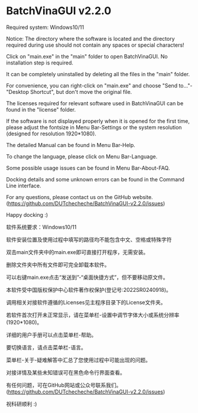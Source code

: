 # BatchVinaGUI v2.2.0

Required system: Windows10/11

Notice: The directory where the software is located and the directory required during use should not contain any spaces or special characters!

Click on "main.exe" in the "main" folder to open BatchVinaGUI. No installation step is required. 

It can be completely uninstalled by deleting all the files in the "main" folder.

For convenience, you can right-click on "main.exe" and choose "Send to..."-"Desktop Shortcut", but don't move the original file.

The licenses required for relevant software used in BatchVinaGUI can be found in the "license" folder.

If the software is not displayed properly when it is opened for the first time, please adjust the fontsize in Menu Bar-Settings or the system resolution (designed for resolution 1920*1080).

The detailed Manual can be found in Menu Bar-Help.

To change the language, please click on Menu Bar-Language.

Some possible usage issues can be found in Menu Bar-About-FAQ.

Docking details and some unknown errors can be found in the Command Line interface.

For any questions, please contact us on the GitHub website. (https://github.com/DUTchecheche/BatchVinaGUI-v2.2.0/issues)

Happy docking :)

软件系统要求：Windows10/11

软件安装位置及使用过程中填写的路径均不能包含中文、空格或特殊字符

双击main文件夹中的main.exe即可直接打开程序，无需安装。

删除文件夹中所有文件即可完全卸载本软件。

可以右键main.exe点击“发送到”-“桌面快捷方式”，但不要移动原文件。

本软件受中国版权保护中心软件著作权保护(登记号:2022SR0240918)。

调用相关对接软件遵循的Licenses见主程序目录下的License文件夹。

若软件首次打开未正常显示，请在菜单栏-设置中调节字体大小或系统分辨率(1920*1080)。

详细的用户手册可以点击菜单栏-帮助。

要切换语言，请点击菜单栏-语言。

菜单栏-关于-疑难解答中汇总了您使用过程中可能出现的问题。

对接详情及某些未知错误可在黑色命令行界面查看。

有任何问题，可在GitHub网站或公众号联系我们。(https://github.com/DUTchecheche/BatchVinaGUI-v2.2.0/issues)

祝科研顺利 :)
